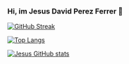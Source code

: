 ### Hi, im Jesus David Perez Ferrer 👋

[![GitHub Streak](http://github-readme-streak-stats.herokuapp.com?user=Hipns1&theme=dark&background=000000)](https://git.io/streak-stats)

[![Top Langs](https://github-readme-stats.vercel.app/api/top-langs/?username=Hipns1&layout=compact&theme=vision-friendly-dark)](https://github.com/anuraghazra/github-readme-stats)

[![Jesus GitHub stats](https://github-readme-stats.vercel.app/api?username=Hipns1&count_private=true&show_icons=true/theme=cobalt)](https://github.com/Hipns1/github-readme-stats)
<!--
**Hipns1/Hipns1** is a ✨ _special_ ✨ repository because its `README.md` (this file) appears on your GitHub profile.

Here are some ideas to get you started:

- 🔭 I’m currently working on ...
- 🌱 I’m currently learning ...
- 👯 I’m looking to collaborate on ...
- 🤔 I’m looking for help with ...
- 💬 Ask me about ...
- 📫 How to reach me: ...
- 😄 Pronouns: ...
- ⚡ Fun fact: ...
-->
